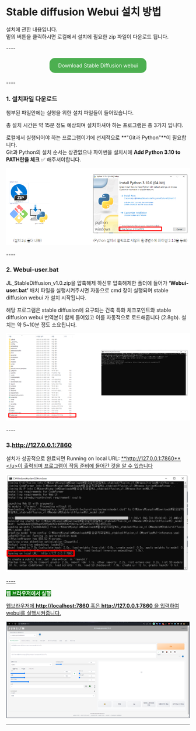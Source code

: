 # Stable diffusion Webui 설치 방법

<p>설치에 관한 내용입니다. <br>밑의 버튼을 클릭하시면 로컬에서 설치에 필요한 zip 파일이 다운로드 됩니다.</p>
----
<p align="center">
  <a href="https://huggingface.co/SKyu/JL_architecture/resolve/main/SD_Arc.zip" download style="
      display: inline-block;
      padding: 12px 24px;
      margin: 4px 2px;
      cursor: pointer;
      text-align: center;
      text-decoration: none;
      outline: none;
      color: #fff;
      background-color: #4CAF50;
      border: none;
      border-radius: 15px;
      ">
    Download Stable Diffusion webui
  </a>
</p>
----

### **1. 설치파일 다운로드** 

첨부된 파일안에는 실행을 위한 설치 파일들이 들어있습니다. 

총 설치 시간은 약 15분 정도 예상되며 설치하셔야 하는 프로그램은 총 3가지 입니다. 

로컬에서 실행되어야 하는 프로그램이기에 선제적으로 **"Git과 Python"**이 필요합니다. 
<br>Git과 Python의 설치 순서는 상관없으나 파이썬을 설치시에 **Add Python 3.10 to PATH란을 체크** ✅ 해주셔야합니다. 

<p align="center">
  <img src="../../img/image6.PNG" alt="Generative AI in Architecture">
</p>
----

### **2. Webui-user.bat** 
JL_StableDiffusion_v1.0.zip을 압축해제 하신후 압축해제한 폴더에 들어가 **‘Webui-user.bat’** 배치 파일을 실행시켜주시면 자동으로 cmd 창이 실행되며 stable diffusion webui 가 설치 시작됩니다.

해당 프로그램은 stable diffusion에 요구되는 건축 특화 체크포인트와 stable diffusion webui 번역본이 함께 들어있고 이를 자동적으로 로드해줍니다 (2.8gb).  설치는 약 5~10분 정도 소요됩니다.

<p align="center">
  <img src="../../img/image7.PNG" alt="Generative AI in Architecture">
</p>
 ----

### **3.http://127.0.0.1:7860** 
설치가 성공적으로 완료되면 Running on local URL: <u>**http://127.0.0.1:7860**</u>이 출력되며 프로그램이 작동 준비에 들어간 것을 알 수 있습니다

<p align="center">
  <img src="../../img/image8.PNG" alt="Generative AI in Architecture">
</p>
----

<span style="color: white; background-color: green;"><b>웹 브라우저에서 실행</b></span>

웹브라우저에 **http://localhost:7860** 혹은 **http://127.0.0.1:7860** 을 입력하여 webui를 실행시켜줍니다. 

<p align="center">
  <img src="../../img/image9.PNG" alt="Generative AI in Architecture">
</p>

----